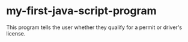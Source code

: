 # my-first-java-script-program
This program tells the user whether they qualify for a permit or driver's license. 
